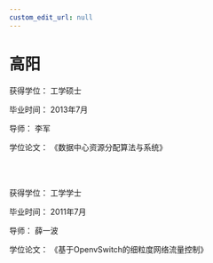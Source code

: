 ```yaml
---
custom_edit_url: null
---
```


# 高阳

获得学位： 工学硕士

毕业时间： 2013年7月

导师： 李军

学位论文： 《数据中心资源分配算法与系统》

<br/><br/>

获得学位： 工学学士

毕业时间： 2011年7月

导师： 薛一波

学位论文： 《基于OpenvSwitch的细粒度网络流量控制》
